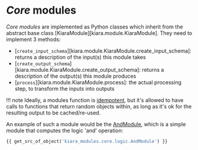 # *Core* modules

*Core modules* are implemented as Python classes which inherit from the abstract base class [KiaraModule][kiara.module.KiaraModule]. They need to implement 3 methods:

  - [``create_input_schema``][kiara.module.KiaraModule.create_input_schema]: returns a description of the input(s) this module takes
  - [``create_output_schema``][kiara.module.KiaraModule.create_output_schema]: returns a description of the output(s) this module produces
  - [``process``][kiara.module.KiaraModule.process]: the actual processing step, to transform the inputs into outputs

!!! note
    Ideally, a modules function is [idempotent](https://en.wikipedia.org/wiki/Idempotence), but it's allowed to have calls to functions that return
    random objects within, as long as it's ok for the resulting output to be cached/re-used.

An example of such a module would be the [AndModule](https://dharpa.org/kiara_modules.core/modules_list.html#logicand), which is a simple module that computes the logic 'and' operation:

``` python
{{ get_src_of_object('kiara_modules.core.logic.AndModule') }}
```
